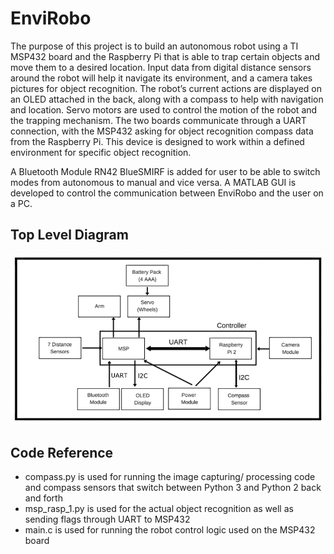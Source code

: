 EnviRobo
========================

The purpose of this project is to build an autonomous robot using a TI MSP432 board and the
Raspberry Pi that is able to trap certain objects and move them to a desired location. Input data
from digital distance sensors around the robot will help it navigate its environment, and a camera
takes pictures for object recognition. The robot’s current actions are displayed on an OLED
attached in the back, along with a compass to help with navigation and location. Servo motors
are used to control the motion of the robot and the trapping mechanism. The two boards
communicate through a UART connection, with the MSP432 asking for object recognition
compass data from the Raspberry Pi. This device is designed to work within a defined
environment for specific object recognition. 

A Bluetooth Module RN42 BlueSMIRF is added for user to be able 
to switch modes from autonomous to manual and vice versa. A MATLAB GUI is developed
to control the communication between EnviRobo and the user on a PC.

Top Level Diagram
-------------------------------
![Alt text](https://github.com/map34/EnviRobo/blob/master/TopLevelDiagram.png "Figure 1: Top Level Diagram of EnviRobo")

Code Reference
-------------------------------
* compass.py is used for running the image capturing/ processing code and compass
sensors that switch between Python 3 and Python 2 back and forth
* msp_rasp_1.py is used for the actual object recognition as well as sending flags through
UART to MSP432
* main.c is used for running the robot control logic used on the MSP432 board

